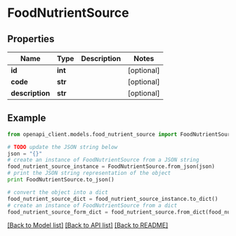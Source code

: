 # FoodNutrientSource


## Properties

Name | Type | Description | Notes
------------ | ------------- | ------------- | -------------
**id** | **int** |  | [optional] 
**code** | **str** |  | [optional] 
**description** | **str** |  | [optional] 

## Example

```python
from openapi_client.models.food_nutrient_source import FoodNutrientSource

# TODO update the JSON string below
json = "{}"
# create an instance of FoodNutrientSource from a JSON string
food_nutrient_source_instance = FoodNutrientSource.from_json(json)
# print the JSON string representation of the object
print FoodNutrientSource.to_json()

# convert the object into a dict
food_nutrient_source_dict = food_nutrient_source_instance.to_dict()
# create an instance of FoodNutrientSource from a dict
food_nutrient_source_form_dict = food_nutrient_source.from_dict(food_nutrient_source_dict)
```
[[Back to Model list]](../README.md#documentation-for-models) [[Back to API list]](../README.md#documentation-for-api-endpoints) [[Back to README]](../README.md)


